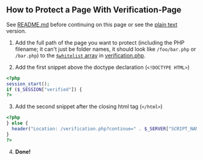 ## How to Protect a Page With Verification-Page

See  [README.md](README.md) before continuing on this page or see the [plain text](php-snippets.txt) version.

1. Add the full path of the page you want to protect (including the PHP filename; it can't just be folder names, it should look like `/foo/bar.php` or `/bar.php`) to the [`$whitelist` array](verification.php#L21) in [verification.php](verification.php).

2. Add the first snippet above the doctype declaration (`<!DOCTYPE HTML>`)

```php
<?php
session_start();
if ($_SESSION["verified"]) {
?>
```

3. Add the second snippet after the closing html tag (`</html>`)

```php
<?php
} else {
  header("Location: /verification.php?continue=" . $_SERVER["SCRIPT_NAME"]);
}
?>
```

4. **Done!**
